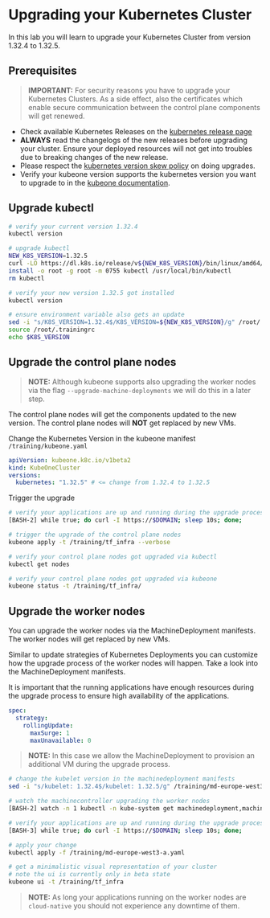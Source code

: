 # Upgrading your Kubernetes Cluster

In this lab you will learn to upgrade your Kubernetes Cluster from version 1.32.4 to 1.32.5.

## Prerequisites

>**IMPORTANT:**
> For security reasons you have to upgrade your Kubernetes Clusters. As a side effect, also the certificates which enable secure communication between the control plane components will get renewed.

- Check available Kubernetes Releases on the [kubernetes release page](https://kubernetes.io/releases/)
- **ALWAYS** read the changelogs of the new releases before upgrading your cluster. Ensure your deployed resources will not get into troubles due to breaking changes of the new release.
- Please respect the [kubernetes version skew policy](https://kubernetes.io/releases/version-skew-policy/#supported-versions) on doing upgrades.
- Verify your kubeone version supports the kubernetes version you want to upgrade to in the [kubeone documentation](https://docs.kubermatic.com/kubeone/main/architecture/compatibility/supported-versions/).

## Upgrade kubectl

```bash
# verify your current version 1.32.4
kubectl version

# upgrade kubectl 
NEW_K8S_VERSION=1.32.5
curl -LO https://dl.k8s.io/release/v${NEW_K8S_VERSION}/bin/linux/amd64/kubectl
install -o root -g root -m 0755 kubectl /usr/local/bin/kubectl
rm kubectl

# verify your new version 1.32.5 got installed
kubectl version

# ensure environment variable also gets an update
sed -i "s/K8S_VERSION=1.32.4$/K8S_VERSION=${NEW_K8S_VERSION}/g" /root/.trainingrc
source /root/.trainingrc
echo $K8S_VERSION
```

## Upgrade the control plane nodes

>**NOTE:**
>Although kubeone supports also upgrading the worker nodes via the flag `--upgrade-machine-deployments` we will do this in a later step.

The control plane nodes will get the components updated to the new version. The control plane nodes will **NOT** get replaced by new VMs.

Change the Kubernetes Version in the kubeone manifest `/training/kubeone.yaml`

```yaml
apiVersion: kubeone.k8c.io/v1beta2
kind: KubeOneCluster
versions:
  kubernetes: "1.32.5" # <= change from 1.32.4 to 1.32.5
```

Trigger the upgrade

```bash
# verify your applications are up and running during the upgrade process in a different bash
[BASH-2] while true; do curl -I https://$DOMAIN; sleep 10s; done;

# trigger the upgrade of the control plane nodes
kubeone apply -t /training/tf_infra --verbose

# verify your control plane nodes got upgraded via kubectl
kubectl get nodes

# verify your control plane nodes got upgraded via kubeone
kubeone status -t /training/tf_infra/
```

## Upgrade the worker nodes

You can upgrade the worker nodes via the MachineDeployment manifests. The worker nodes will get replaced by new VMs.

Similar to update strategies of Kubernetes Deployments you can customize how the upgrade process of the worker nodes will happen. Take a look into the MachineDeployment manifests.

It is important that the running applications have enough resources during the upgrade process to ensure high availability of the applications.

```yaml
spec:
  strategy:
    rollingUpdate:
      maxSurge: 1
      maxUnavailable: 0
```

>**NOTE:**
>In this case we allow the MachineDeployment to provision an additional VM during the upgrade process.

```bash
# change the kubelet version in the machinedeployment manifests
sed -i "s/kubelet: 1.32.4$/kubelet: 1.32.5/g" /training/md-europe-west3-a.yaml

# watch the machinecontroller upgrading the worker nodes
[BASH-2] watch -n 1 kubectl -n kube-system get machinedeployment,machineset,machine,nodes

# verify your applications are up and running during the upgrade process in a different bash
[BASH-3] while true; do curl -I https://$DOMAIN; sleep 10s; done;

# apply your change
kubectl apply -f /training/md-europe-west3-a.yaml

# get a minimalistic visual representation of your cluster
# note the ui is currently only in beta state
kubeone ui -t /training/tf_infra
```

>**NOTE:**
>As long your applications running on the worker nodes are `cloud-native` you should not experience any downtime of them.
